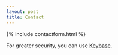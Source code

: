 ```yaml
---
layout: post
title: Contact
---
```


{% include contactform.html %}
<p>
For greater security, you can use <a href="{{ site.keybase }}" target="_blank"><i class="fab fa-keybase"></i>  Keybase</a><!-- or, if you're familiar with OpenPGP, you can use <a href="#">my offline GPG public key</a> -->.
</p>
